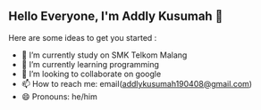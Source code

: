 ## Hello Everyone, I'm Addly Kusumah 👋

<!--
**Addlykusumah/Addlykusumah** is a ✨ _special_ ✨ repository because its `README.md` (this file) appears on your GitHub profile.

Here are some ideas to get you started:

<!-- - 🔭 I’m currently working on ...
- 🌱 I’m currently learning ...
- 👯 I’m looking    ` to collaborate on ...
- 🤔 I’m looking for help with ...
- 💬 Ask me about ...
- 📫 How to reach me: ...
- 😄 Pronouns: ...
- ⚡ Fun fact: ...
-->
Here are some ideas to get you started :

- 🔭 I’m currently study on SMK Telkom Malang
- 🌱 I’m currently learning programming
- 👯 I’m looking to collaborate on google
- 📫 How to reach me: email(addlykusumah190408@gmail.com)
- 😄 Pronouns: he/him


